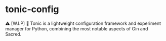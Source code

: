 # tonic-config
⚠️ [W.I.P] 📜 Tonic is a lightweight configuration framework and experiment manager for Python, combining the most notable aspects of Gin and Sacred.
